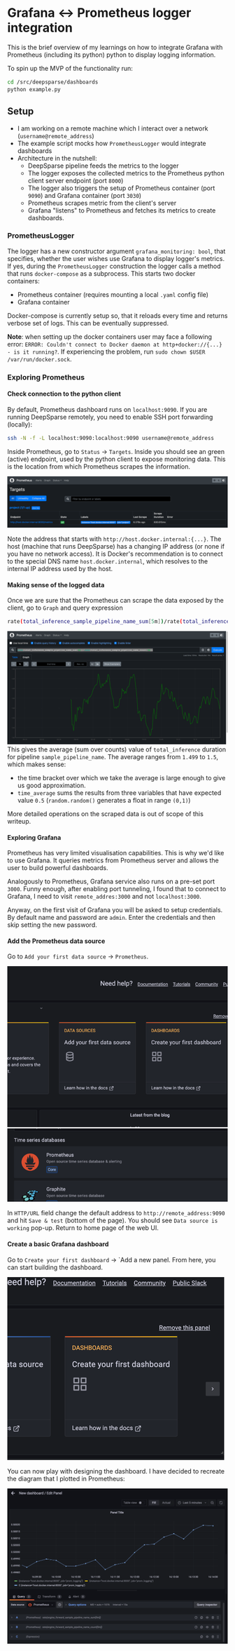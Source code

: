 # Grafana <-> Prometheus logger integration

This is the brief overview of my learnings on how to integrate Grafana with Prometheus (including its python) python to display logging information.

To spin up the MVP of the functionality run:
```bash
cd /src/deepsparse/dashboards
python example.py
````

## Setup
- I am working on a remote machine which I interact over a network (`username@remote_address`)
- The example script mocks how `PrometheusLogger` would integrate dashboards
- Architecture in the nutshell:
  - DeepSparse pipeline feeds the metrics to the logger
  - The logger exposes the collected metrics to the Prometheus python client server endpoint (port `8000`)
  - The logger also triggers the setup of Prometheus container (port `9090`) and Grafana container (port `3030`)
  - Prometheus scrapes metric from the client's server 
  - Grafana "listens" to Prometheus and fetches its metrics to create dashboards.

### PrometheusLogger 
The logger has a new constructor argument `grafana_monitoring: bool`, that specifies, whether the user wishes use Grafana to display
logger's metrics. If yes, during the `PrometheusLogger` construction the logger calls a method that runs `docker-compose` as a subprocess. 
This starts two docker containers:
- Prometheus container (requires mounting a local `.yaml` config file)
- Grafana container

Docker-compose is currently setup so, that it reloads every time and returns verbose set of logs. This can be eventually suppressed.

**Note**: when setting up the docker containers user may face a following error: `ERROR: Couldn't connect to Docker daemon at http+docker://{...} - is it running?`.
If experiencing the problem, run `sudo chown $USER /var/run/docker.sock`.

### Exploring Prometheus
#### Check connection to the python client
By default, Prometheus dashboard runs on `localhost:9090`. If you are running DeepSparse remotely, you need to enable
SSH port forwarding (locally):
```bash
ssh -N -f -L localhost:9090:localhost:9090 username@remote_address
```
Inside Prometheus, go to `Status` -> `Targets`. Inside you should see an green (active) endpoint, used by the python client to expose monitoring data.
This is the location from which Prometheus scrapes the information.

![img.png](img.png)

Note the address that starts with `http://host.docker.internal:{...}`.  The host (machine that runs DeepSparse) has a changing IP address 
(or none if you have no network access). It is Docker's recommendation is to connect to the special DNS name `host.docker.internal`, 
which resolves to the internal IP address used by the host.

#### Making sense of the logged data
Once we are sure that the Prometheus can scrape the data exposed by the client, go to `Graph` and query expression
```bash
rate(total_inference_sample_pipeline_name_sum[5m])/rate(total_inference_sample_pipeline_name_count[5m])
```
![img_1.png](img_1.png)
This gives the average (sum over counts) value of `total_inference` duration for pipeline `sample_pipeline_name`.
The average ranges from `1.499` to `1.5`, which makes sense:
- the time bracket over which we take the average is large enough to give us good approximation.
- `time_average` sums the results from three variables that have expected value `0.5` (`random.random()` generates a float in range `(0,1)`)

More detailed operations on the scraped data is out of scope of this writeup.

#### Exploring Grafana
Prometheus has very limited visualisation capabilities. This is why we'd like to use Grafana. It queries metrics from
Prometheus server and allows the user to build powerful dashboards.

Analogously to Prometheus, Grafana service also runs on a pre-set port `3000`. Funny enough, after enabling port tunneling, I found that
to connect to Grafana, I need to visit `remote_addres:3000` and not `localhost:3000`.

Anyway, on the first visit of Grafana you will be asked to setup credentials. By default name and password are `admin`. Enter the credentials and then
skip setting the new password.

#### Add the Prometheus data source
Go to `Add your first data source` -> `Prometheus`.

![img_2.png](img_2.png)
![img_3.png](img_3.png)

In `HTTP/URL` field change the default address to `http://remote_address:9090` and hit `Save & test` (bottom of the page). You should see
`Data source is working` pop-up. Return to home page of the web UI.

#### Create a basic Grafana dashboard 
Go to `Create your first dashboard` -> `Add a new panel. From here, you can start building the dashboard.

![img_4.png](img_4.png)

You can now play with designing the dashboard. I have decided to recreate the diagram that I plotted in Prometheus:

![img_6.png](img_6.png)